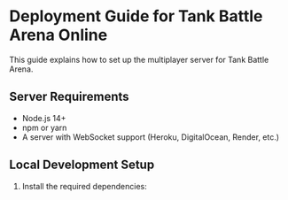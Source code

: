 # Deployment Guide for Tank Battle Arena Online

This guide explains how to set up the multiplayer server for Tank Battle Arena.

## Server Requirements

- Node.js 14+ 
- npm or yarn
- A server with WebSocket support (Heroku, DigitalOcean, Render, etc.)

## Local Development Setup

1. Install the required dependencies:

